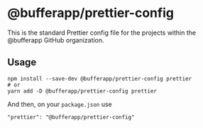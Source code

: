 # @bufferapp/prettier-config

This is the standard Prettier config file for the projects within the @bufferapp GitHub organization.

## Usage

```console
npm install --save-dev @bufferapp/prettier-config prettier
# or
yarn add -D @bufferapp/prettier-config prettier
```

And then, on your `package.json` use

```
"prettier": "@bufferapp/prettier-config"
```
